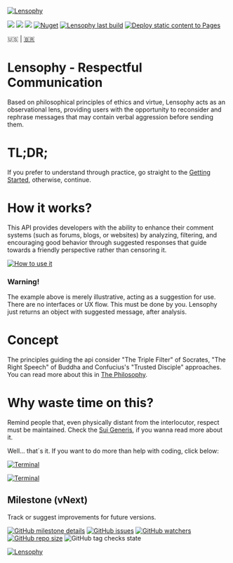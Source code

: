 [![Lensophy](https://dev.azure.com/raphaelmoreira/758a305a-a7fa-4b96-95aa-962c2cf2248c/_apis/git/repositories/27fc1054-4851-4e6d-af8a-a463841dc8c1/items?path=/lensophy-banner.png&versionDescriptor%5BversionOptions%5D=0&versionDescriptor%5BversionType%5D=0&versionDescriptor%5Bversion%5D=main&resolveLfs=true&%24format=octetStream)](https://raphaelmoreira.github.io/lensophy/)

[![](https://img.shields.io/badge/Version-v1.0.0-blue)](https://www.nuget.org/packages/Lensophy/1.0.0)
[![](https://img.shields.io/badge/Status-Released-blue)](https://github.com/raphaelmoreira/lensophy/releases/tag/v1.0.0)
[![](https://img.shields.io/github/license/raphaelmoreira/lensophy)](https://github.com/raphaelmoreira/lensophy/blob/main/LICENSE)
[![Nuget](https://img.shields.io/nuget/dt/lensophy)](https://www.nuget.org/stats/packages/Lensophy?groupby=Version)
[![Lensophy last build](https://github.com/raphaelmoreira/lensophy/actions/workflows/dotnet.yml/badge.svg?branch=main)](https://github.com/raphaelmoreira/lensophy/actions/workflows/dotnet.yml)
[![Deploy static content to Pages](https://github.com/raphaelmoreira/lensophy/actions/workflows/static.yml/badge.svg)](https://github.com/raphaelmoreira/lensophy/actions/workflows/static.yml)


🇺🇸 | [🇧🇷](Readme.pt-BR.md)

# Lensophy - Respectful Communication
Based on philosophical principles of ethics and virtue, Lensophy acts as an observational lens, providing users with the opportunity to reconsider and rephrase messages that may contain verbal aggression before sending them.

# TL;DR;
If you prefer to understand through practice, go straight to the [Getting Started](https://github.com/raphaelmoreira/lensophy/tree/main/src/Lensophy/Doc#getting-started), otherwise, continue.

# How it works?
This API provides developers with the ability to enhance their comment systems (such as forums, blogs, or websites) by analyzing, filtering, and encouraging good behavior through suggested responses that guide towards a friendly perspective rather than censoring it.

[![How to use it](https://dev.azure.com/raphaelmoreira/758a305a-a7fa-4b96-95aa-962c2cf2248c/_apis/git/repositories/27fc1054-4851-4e6d-af8a-a463841dc8c1/items?path=/how-to-use-it.png&versionDescriptor%5BversionOptions%5D=0&versionDescriptor%5BversionType%5D=0&versionDescriptor%5Bversion%5D=main&resolveLfs=true&%24format=octetStream)](#philosophy)

### Warning!
The example above is merely illustrative, acting as a suggestion for use. There are no interfaces or UX flow. This must be done by you. Lensophy just returns an object with suggested message, after analysis.

# Concept
The principles guiding the api consider "The Triple Filter" of Socrates, "The Right Speech" of Buddha and Confucius's "Trusted Disciple" approaches. You can read more about this in [The Philosophy](https://raphaelmoreira.github.io/lensophy/articles/philosophy.html).

# Why waste time on this?
Remind people that, even physically distant from the interlocutor, respect must be maintained. Check the [Sui Generis](https://raphaelmoreira.github.io/lensophy/articles/sui-generis.html), if you wanna read more about it.

Well... that´s it. If you want to do more than help with coding, click below:

[![Terminal](https://badgen.net/badge/IDonate/.AddBeerToPatreon()/red?icon=terminal)](https://www.patreon.com/lensophy)

[![Terminal](https://badgen.net/badge/IDonate/.AddCharityToAma()/red?icon=terminal)](https://www.paypal.com/BR/fundraiser/charity/3955029)

## Milestone (vNext)
Track or suggest improvements for future versions.

[![GitHub milestone details](https://img.shields.io/github/milestones/progress/raphaelmoreira/lensophy/2)](https://github.com/raphaelmoreira/lensophy/milestone/2)
[![GitHub issues](https://img.shields.io/github/issues/raphaelmoreira/lensophy)](https://github.com/raphaelmoreira/lensophy/issues)
[![GitHub watchers](https://img.shields.io/github/watchers/raphaelmoreira/lensophy)](https://github.com/raphaelmoreira/lensophy/watchers)
[![GitHub repo size](https://img.shields.io/github/repo-size/raphaelmoreira/lensophy)](https://zombo.com/)
![GitHub tag checks state](https://img.shields.io/github/checks-status/raphaelmoreira/lensophy/v1.0.0)

[![Lensophy](https://dev.azure.com/raphaelmoreira/758a305a-a7fa-4b96-95aa-962c2cf2248c/_apis/git/repositories/27fc1054-4851-4e6d-af8a-a463841dc8c1/items?path=/footer.png&versionDescriptor%5BversionOptions%5D=0&versionDescriptor%5BversionType%5D=0&versionDescriptor%5Bversion%5D=main&resolveLfs=true&%24format=octetStream)](https://raphaelmoreira.github.io/lensophy/)
